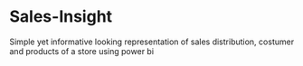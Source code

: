 # Sales-Insight
Simple yet informative looking representation of sales distribution, costumer and products of a store using power bi
